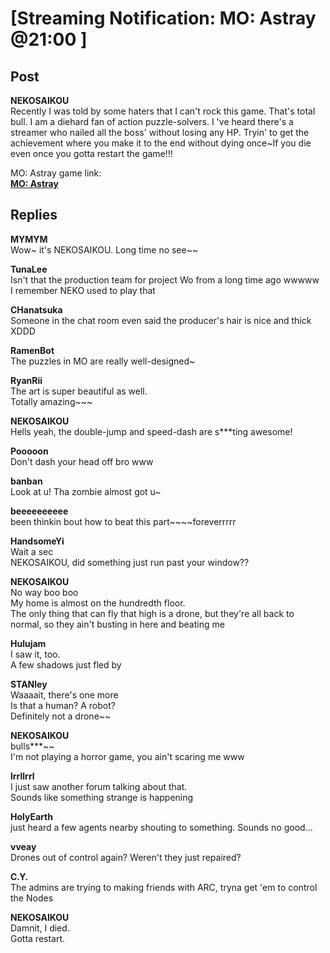# [Streaming Notification: MO: Astray @21:00 ]
## Post
**NEKOSAIKOU**<br>
Recently I was told by some haters that I can't rock this game. That's total bull. I am a diehard fan of action puzzle-solvers. I 've heard there's a streamer who nailed all the boss' without losing any HP. Tryin' to get the achievement where you make it to the end without dying once~If you die even once you gotta restart the game!!!

MO: Astray game link: <br>
[**MO: Astray**](http://short.rayark.com/MOAstray)
## Replies
**MYMYM**<br>
Wow~ it's NEKOSAIKOU. Long time no see~~ 

**TunaLee**<br>
Isn't that the production team for project Wo from a long time ago wwwww<br>
I remember NEKO used to play that

**CHanatsuka**<br>
Someone in the chat room even said the producer's hair is nice and thick XDDD

**RamenBot**<br>
The puzzles in MO are really well-designed~

**RyanRii**<br>
The art is super beautiful as well.<br>
Totally amazing~~~

**NEKOSAIKOU**<br>
Hells yeah, the double-jump and speed-dash are s\*\*\*ting awesome!

**Pooooon**<br>
Don't dash your head off bro www

**banban**<br>
Look at u! Tha zombie almost got u~

**beeeeeeeeee**<br>
been thinkin bout how to beat this part~~~~foreverrrrr

**HandsomeYi**<br>
Wait a sec<br>
NEKOSAIKOU, did something just run past your window??

**NEKOSAIKOU**<br>
No way boo boo<br>
My home is almost on the hundredth floor.<br>
The only thing that can fly that high is a drone, but they're all back to normal, so they ain't busting in here and beating me

**Hulujam**<br>
I saw it, too.<br>
A few shadows just fled by

**STANley**<br>
Waaaait, there's one more<br>
Is that a human? A robot?<br>
Definitely not a drone~~

**NEKOSAIKOU**<br>
bulls\*\*\*~~<br>
I'm not playing a horror game, you ain't scaring me www

**lrrllrrl**<br>
I just saw another forum talking about that.<br>
Sounds like something strange is happening

**HolyEarth**<br>
just heard a few agents nearby shouting to something. Sounds no good...

**vveay**<br>
Drones out of control again? Weren't they just repaired?

**C.Y.**<br>
The admins are trying to making friends with ARC, tryna get 'em to control the Nodes

**NEKOSAIKOU**<br>
Damnit, I died.<br>
Gotta restart.

